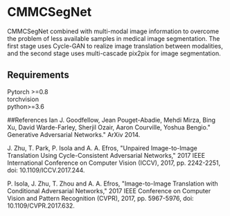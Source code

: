 # CMMCSegNet
CMMCSegNet combined with multi-modal image information to overcome the problem of less available samples in medical image segmentation.
The first stage uses Cycle-GAN to realize image translation between modalities, and the second stage uses multi-cascade pix2pix for image segmentation.

## Requirements
Pytorch >=0.8 <br>
torchvision <br>
python>=3.6 <br>

##References
Ian J. Goodfellow, Jean Pouget-Abadie, Mehdi Mirza, Bing Xu, David Warde-Farley, Sherjil Ozair, Aaron Courville, Yoshua Bengio." Generative Adversarial Networks."  ArXiv 2014.

J. Zhu, T. Park, P. Isola and A. A. Efros, "Unpaired Image-to-Image Translation Using Cycle-Consistent Adversarial Networks," 2017 IEEE International Conference on Computer Vision (ICCV), 2017, pp. 2242-2251, doi: 10.1109/ICCV.2017.244.

P. Isola, J. Zhu, T. Zhou and A. A. Efros, "Image-to-Image Translation with Conditional Adversarial Networks," 2017 IEEE Conference on Computer Vision and Pattern Recognition (CVPR), 2017, pp. 5967-5976, doi: 10.1109/CVPR.2017.632.
